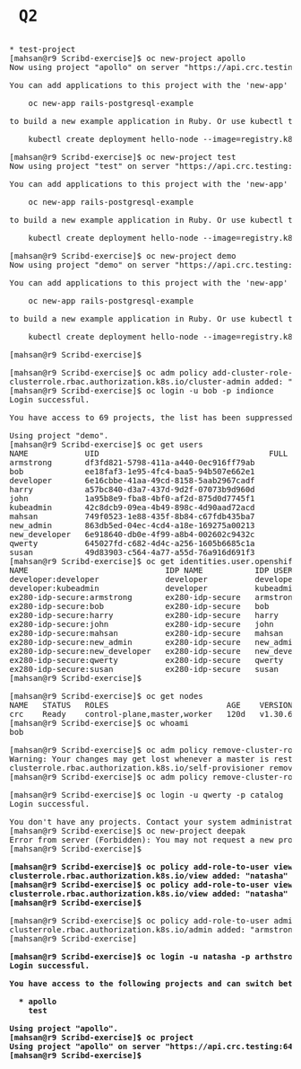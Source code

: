 <pre>
<h1> Q2 </h1>
* test-project
[mahsan@r9 Scribd-exercise]$ oc new-project apollo
Now using project "apollo" on server "https://api.crc.testing:6443".

You can add applications to this project with the 'new-app' command. For example, try:

    oc new-app rails-postgresql-example

to build a new example application in Ruby. Or use kubectl to deploy a simple Kubernetes application:

    kubectl create deployment hello-node --image=registry.k8s.io/e2e-test-images/agnhost:2.43 -- /agnhost serve-hostname

[mahsan@r9 Scribd-exercise]$ oc new-project test
Now using project "test" on server "https://api.crc.testing:6443".

You can add applications to this project with the 'new-app' command. For example, try:

    oc new-app rails-postgresql-example

to build a new example application in Ruby. Or use kubectl to deploy a simple Kubernetes application:

    kubectl create deployment hello-node --image=registry.k8s.io/e2e-test-images/agnhost:2.43 -- /agnhost serve-hostname

[mahsan@r9 Scribd-exercise]$ oc new-project demo
Now using project "demo" on server "https://api.crc.testing:6443".

You can add applications to this project with the 'new-app' command. For example, try:

    oc new-app rails-postgresql-example

to build a new example application in Ruby. Or use kubectl to deploy a simple Kubernetes application:

    kubectl create deployment hello-node --image=registry.k8s.io/e2e-test-images/agnhost:2.43 -- /agnhost serve-hostname

[mahsan@r9 Scribd-exercise]$

[mahsan@r9 Scribd-exercise]$ oc adm policy add-cluster-role-to-user cluster-admin bob
clusterrole.rbac.authorization.k8s.io/cluster-admin added: "bob"
[mahsan@r9 Scribd-exercise]$ oc login -u bob -p indionce
Login successful.

You have access to 69 projects, the list has been suppressed. You can list all projects with 'oc projects'

Using project "demo".
[mahsan@r9 Scribd-exercise]$ oc get users
NAME            UID                                    FULL NAME   IDENTITIES
armstrong       df3fd821-5798-411a-a440-0ec916ff79ab               ex280-idp-secure:armstrong
bob             ee18faf3-1e95-4fc4-baa5-94b507e662e1               ex280-idp-secure:bob
developer       6e16cbbe-41aa-49cd-8158-5aab2967cadf               developer:developer
harry           a57bc840-d3a7-437d-9d2f-07073b9d960d               ex280-idp-secure:harry
john            1a95b8e9-fba8-4bf0-af2d-875d0d7745f1               ex280-idp-secure:john
kubeadmin       42c8dcb9-09ea-4b49-898c-4d90aad72acd               developer:kubeadmin
mahsan          749f0523-1e88-435f-8b84-c67fdb435ba7               ex280-idp-secure:mahsan
new_admin       863db5ed-04ec-4cd4-a18e-169275a00213               ex280-idp-secure:new_admin
new_developer   6e918640-db0e-4f99-a8b4-002602c9432c               ex280-idp-secure:new_developer
qwerty          645027fd-c682-4d4c-a256-1605b6685c1a               ex280-idp-secure:qwerty
susan           49d83903-c564-4a77-a55d-76a916d691f3               ex280-idp-secure:susan
[mahsan@r9 Scribd-exercise]$ oc get identities.user.openshift.io
NAME                             IDP NAME           IDP USER NAME   USER NAME       USER UID
developer:developer              developer          developer       developer       6e16cbbe-41aa-49cd-8158-5aab2967cadf
developer:kubeadmin              developer          kubeadmin       kubeadmin       42c8dcb9-09ea-4b49-898c-4d90aad72acd
ex280-idp-secure:armstrong       ex280-idp-secure   armstrong       armstrong       df3fd821-5798-411a-a440-0ec916ff79ab
ex280-idp-secure:bob             ex280-idp-secure   bob             bob             ee18faf3-1e95-4fc4-baa5-94b507e662e1
ex280-idp-secure:harry           ex280-idp-secure   harry           harry           a57bc840-d3a7-437d-9d2f-07073b9d960d
ex280-idp-secure:john            ex280-idp-secure   john            john            1a95b8e9-fba8-4bf0-af2d-875d0d7745f1
ex280-idp-secure:mahsan          ex280-idp-secure   mahsan          mahsan          749f0523-1e88-435f-8b84-c67fdb435ba7
ex280-idp-secure:new_admin       ex280-idp-secure   new_admin       new_admin       863db5ed-04ec-4cd4-a18e-169275a00213
ex280-idp-secure:new_developer   ex280-idp-secure   new_developer   new_developer   6e918640-db0e-4f99-a8b4-002602c9432c
ex280-idp-secure:qwerty          ex280-idp-secure   qwerty          qwerty          645027fd-c682-4d4c-a256-1605b6685c1a
ex280-idp-secure:susan           ex280-idp-secure   susan           susan           49d83903-c564-4a77-a55d-76a916d691f3
[mahsan@r9 Scribd-exercise]$

[mahsan@r9 Scribd-exercise]$ oc get nodes
NAME   STATUS   ROLES                         AGE    VERSION
crc    Ready    control-plane,master,worker   120d   v1.30.6
[mahsan@r9 Scribd-exercise]$ oc whoami
bob

[mahsan@r9 Scribd-exercise]$ oc adm policy remove-cluster-role-from-group self-provisioner system:authenticated:oauth
Warning: Your changes may get lost whenever a master is restarted, unless you prevent reconciliation of this rolebinding using the following command: oc annotate clusterrolebinding.rbac self-provisioners 'rbac.authorization.kubernetes.io/autoupdate=false' --overwrite
clusterrole.rbac.authorization.k8s.io/self-provisioner removed: "system:authenticated:oauth"
[mahsan@r9 Scribd-exercise]$ oc adm policy remove-cluster-role-from-group self-provisioner system:authenticated:oauth

[mahsan@r9 Scribd-exercise]$ oc login -u qwerty -p catalog
Login successful.

You don't have any projects. Contact your system administrator to request a project.
[mahsan@r9 Scribd-exercise]$ oc new-project deepak
Error from server (Forbidden): You may not request a new project via this API.
[mahsan@r9 Scribd-exercise]$
<b>
[mahsan@r9 Scribd-exercise]$ oc policy add-role-to-user view natasha -n apollo
clusterrole.rbac.authorization.k8s.io/view added: "natasha"
[mahsan@r9 Scribd-exercise]$ oc policy add-role-to-user view natasha -n test
clusterrole.rbac.authorization.k8s.io/view added: "natasha"
[mahsan@r9 Scribd-exercise]$
</b>
[mahsan@r9 Scribd-exercise]$ oc policy add-role-to-user admin armstrong -n apollo
clusterrole.rbac.authorization.k8s.io/admin added: "armstrong"
[mahsan@r9 Scribd-exercise]

<b>[mahsan@r9 Scribd-exercise]$ oc login -u natasha -p arthstrong
Login successful.

You have access to the following projects and can switch between them with 'oc project <projectname>':

  * apollo
    test

Using project "apollo".
[mahsan@r9 Scribd-exercise]$ oc project
Using project "apollo" on server "https://api.crc.testing:6443".
[mahsan@r9 Scribd-exercise]$
</b>

</pre>
